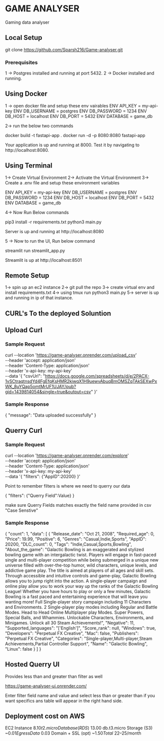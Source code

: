 # GAME ANALYSER
Gaming data analyser


## Local Setup

git clone https://github.com/Sparsh216/Game-analyser.git

### Prerequisites 
1 -> Postgres installed and running at port 5432.
2 -> Docker installed and running.


## Using Docker
1 -> open docker file and setup these env vairables
ENV API_KEY = my-api-key
ENV DB_USERNAME = postgres
ENV DB_PASSWORD = 1234
ENV DB_HOST = localhost
ENV DB_PORT = 5432
ENV DATABASE = game_db

2-> run the below two commands

docker build -t fastapi-app .
docker run -d -p 8080:8080 fastapi-app

Your application is up and running at 8000.
Test it by navigating to http://localhost:8080.

## Using Terminal

1-> Create Virtual Environment
2-> Activate the Virtual Environment
3-> Create a .env file and setup these environment variables

ENV API_KEY = my-api-key
ENV DB_USERNAME = postgres
ENV DB_PASSWORD = 1234
ENV DB_HOST = localhost
ENV DB_PORT = 5432
ENV DATABASE = game_db

4-> Now Run Below commands

pip3 install -r requirements.txt
python3 main.py

Server is up and running at http://localhost:8080

5 -> Now to run the UI, Run below command

streamlit run streamlit_app.py

Streamlit is up at http://localhost:8501

## Remote Setup

1-> spin up an ec2 instance
2-> git pull the repo
3-> create virtual env and install requirements.txt
4-> using tmux run python3 main.py
5-> server is up and running in ip of that instance.

## CURL's To the deployed Soluntion


## Upload Curl

### Sample Request

curl --location 'https://game-analyser.onrender.com/upload_csv' \
--header 'accept: application/json' \
--header 'Content-Type: application/json' \
--header 'x-api-key: my-api-key' \
--data '{
  "csvUrl": "https://docs.google.com/spreadsheets/d/e/2PACX-1vSCtraqtnsdYd4FgEfqKsHMR2kiwqX1H9uewvAbuqBmOMSZqTAkSEXwPxWK_8uYQap5omtMrUF1UJAY/pub?gid=1439814054&single=true&output=csv"
}'

### Sample Response

{
    "message": "Data uploaded successfully"
}

## Querry Curl

### Sample Request

curl --location 'https://game-analyser.onrender.com/explore' \
--header 'accept: application/json' \
--header 'Content-Type: application/json' \
--header 'x-api-key: my-api-key' \
--data '{
  "filters": {"AppID":20200}
}'

Point to remember 
filters is where we need to querry our data

{
  "filters": {"Querry Field":Value}
}

make sure Querry Fields matches exactly the field name provided in csv "Case Senstive"

### Sample Response

{
    "count": 1,
    "data": [
        {
            "Release_date": "Oct 21, 2008",
            "Required_age": 0,
            "Price": 19.99,
            "Positive": 6,
            "Genres": "Casual,Indie,Sports",
            "AppID": 20200,
            "DLC_count": 0,
            "Tags": "Indie,Casual,Sports,Bowling",
            "About_the_game": "Galactic Bowling is an exaggerated and stylized bowling game with an intergalactic twist. Players will engage in fast-paced single and multi-player competition while being submerged in a unique new universe filled with over-the-top humor, wild characters, unique levels, and addictive game play. The title is aimed at players of all ages and skill sets. Through accessible and intuitive controls and game-play, Galactic Bowling allows you to jump right into the action. A single-player campaign and online play allow you to work your way up the ranks of the Galactic Bowling League! Whether you have hours to play or only a few minutes, Galactic Bowling is a fast paced and entertaining experience that will leave you wanting more! Full Single-player story campaign including 11 Characters and Environments. 2 Single-player play modes including Regular and Battle Modes. Head to Head Online Multiplayer play Modes. Super Powers, Special Balls, and Whammies. Unlockable Characters, Environments, and Minigames. Unlock all 30 Steam Achievements!",
            "Negative": 11,
            "Supported_languages": "['English']",
            "Score_rank": null,
            "Windows": true,
            "Developers": "Perpetual FX Creative",
            "Mac": false,
            "Publishers": "Perpetual FX Creative",
            "Categories": "Single-player,Multi-player,Steam Achievements,Partial Controller Support",
            "Name": "Galactic Bowling",
            "Linux": false
        }
    ]
}



## Hosted Querry UI

Provides less than and greater than filter as well

https://game-analyser-ui.onrender.com/

Enter filter field name and value and select less than or greater than if you want specifics
ans table will appear in the right hand side.


## Deployment cost on AWS 

EC2 Instance	$8.10  t2.micro 
Database (RDS)	~$13.00 db.t3.micro
Storage (S3)	~$0.01
Egress Data	~$0.03
Domain + SSL (opt)	~$1.50
Total	~$22–25/month